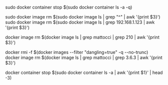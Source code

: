 sudo docker container stop $(sudo docker container ls -a -q)

sudo docker image rm $(sudo docker image ls | grep "^<none>" | awk '{print $3}')
sudo docker image rm $(sudo docker image ls | grep 192.168.1.123 | awk '{print $3}')

docker image rm $(docker image ls  | grep mattocci | grep 210 | awk '{print $3}')


docker rmi -f $(docker images --filter "dangling=true" -q --no-trunc)
docker image rm $(docker image ls  | grep mattocci | grep 3.6.3 | awk '{print $3}')

docker container stop $(sudo docker container ls -a | awk '{print $1}' | head -3)
